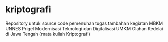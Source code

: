# kriptografi
Repository untuk source code pemenuhan tugas tambahan kegiatan MBKM UNNES Prigel Modernisasi Teknologi dan Digitalisasi UMKM Olahan Kedelai di Jawa Tengah (mata kuliah Kriptografi)
